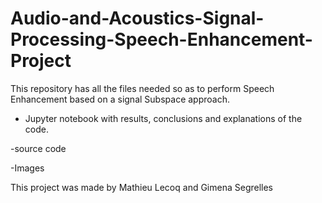 # Audio-and-Acoustics-Signal-Processing-Speech-Enhancement-Project
This repository has all the files needed so as to perform Speech Enhancement based on a signal Subspace approach. 
- Jupyter notebook with results, conclusions and explanations of the code. 

-source code

-Images

This project was made by Mathieu Lecoq and Gimena Segrelles

